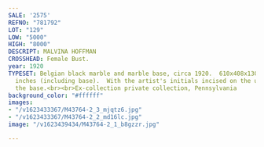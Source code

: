 ```yaml
---
SALE: '2575'
REFNO: "781792"
LOT: "129"
LOW: "5000"
HIGH: "8000"
DESCRIPT: MALVINA HOFFMAN
CROSSHEAD: Female Bust.
year: 1920
TYPESET: Belgian black marble and marble base, circa 1920.  610x408x130 mm; 24x16x5¼
  inches (including base).  With the artist's initials incised on the upper side of
  the base.<br><br>Ex-collection private collection, Pennsylvania
background_color: "#ffffff"
images:
- "/v1623433367/M43764-2_3_mjqtz6.jpg"
- "/v1623433367/M43764-2_2_md16lc.jpg"
image: "/v1623439434/M43764-2_1_b8gzzr.jpg"

---
```


